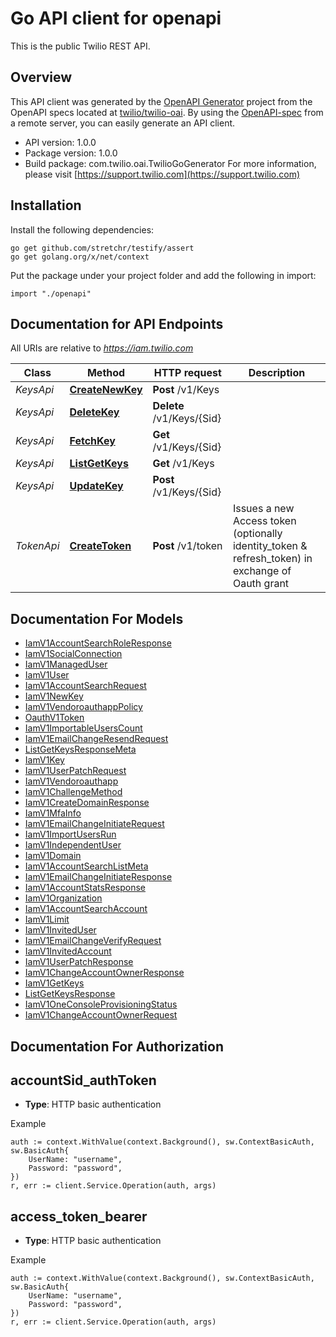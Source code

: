 # Go API client for openapi

This is the public Twilio REST API.

## Overview
This API client was generated by the [OpenAPI Generator](https://openapi-generator.tech) project from the OpenAPI specs located at [twilio/twilio-oai](https://github.com/twilio/twilio-oai/tree/main/spec).  By using the [OpenAPI-spec](https://www.openapis.org/) from a remote server, you can easily generate an API client.

- API version: 1.0.0
- Package version: 1.0.0
- Build package: com.twilio.oai.TwilioGoGenerator
For more information, please visit [https://support.twilio.com](https://support.twilio.com)

## Installation

Install the following dependencies:

```shell
go get github.com/stretchr/testify/assert
go get golang.org/x/net/context
```

Put the package under your project folder and add the following in import:

```golang
import "./openapi"
```

## Documentation for API Endpoints

All URIs are relative to *https://iam.twilio.com*

Class | Method | HTTP request | Description
------------ | ------------- | ------------- | -------------
*KeysApi* | [**CreateNewKey**](docs/KeysApi.md#createnewkey) | **Post** /v1/Keys | 
*KeysApi* | [**DeleteKey**](docs/KeysApi.md#deletekey) | **Delete** /v1/Keys/{Sid} | 
*KeysApi* | [**FetchKey**](docs/KeysApi.md#fetchkey) | **Get** /v1/Keys/{Sid} | 
*KeysApi* | [**ListGetKeys**](docs/KeysApi.md#listgetkeys) | **Get** /v1/Keys | 
*KeysApi* | [**UpdateKey**](docs/KeysApi.md#updatekey) | **Post** /v1/Keys/{Sid} | 
*TokenApi* | [**CreateToken**](docs/TokenApi.md#createtoken) | **Post** /v1/token | Issues a new Access token (optionally identity_token &amp; refresh_token) in exchange of Oauth grant


## Documentation For Models

 - [IamV1AccountSearchRoleResponse](docs/IamV1AccountSearchRoleResponse.md)
 - [IamV1SocialConnection](docs/IamV1SocialConnection.md)
 - [IamV1ManagedUser](docs/IamV1ManagedUser.md)
 - [IamV1User](docs/IamV1User.md)
 - [IamV1AccountSearchRequest](docs/IamV1AccountSearchRequest.md)
 - [IamV1NewKey](docs/IamV1NewKey.md)
 - [IamV1VendoroauthappPolicy](docs/IamV1VendoroauthappPolicy.md)
 - [OauthV1Token](docs/OauthV1Token.md)
 - [IamV1ImportableUsersCount](docs/IamV1ImportableUsersCount.md)
 - [IamV1EmailChangeResendRequest](docs/IamV1EmailChangeResendRequest.md)
 - [ListGetKeysResponseMeta](docs/ListGetKeysResponseMeta.md)
 - [IamV1Key](docs/IamV1Key.md)
 - [IamV1UserPatchRequest](docs/IamV1UserPatchRequest.md)
 - [IamV1Vendoroauthapp](docs/IamV1Vendoroauthapp.md)
 - [IamV1ChallengeMethod](docs/IamV1ChallengeMethod.md)
 - [IamV1CreateDomainResponse](docs/IamV1CreateDomainResponse.md)
 - [IamV1MfaInfo](docs/IamV1MfaInfo.md)
 - [IamV1EmailChangeInitiateRequest](docs/IamV1EmailChangeInitiateRequest.md)
 - [IamV1ImportUsersRun](docs/IamV1ImportUsersRun.md)
 - [IamV1IndependentUser](docs/IamV1IndependentUser.md)
 - [IamV1Domain](docs/IamV1Domain.md)
 - [IamV1AccountSearchListMeta](docs/IamV1AccountSearchListMeta.md)
 - [IamV1EmailChangeInitiateResponse](docs/IamV1EmailChangeInitiateResponse.md)
 - [IamV1AccountStatsResponse](docs/IamV1AccountStatsResponse.md)
 - [IamV1Organization](docs/IamV1Organization.md)
 - [IamV1AccountSearchAccount](docs/IamV1AccountSearchAccount.md)
 - [IamV1Limit](docs/IamV1Limit.md)
 - [IamV1InvitedUser](docs/IamV1InvitedUser.md)
 - [IamV1EmailChangeVerifyRequest](docs/IamV1EmailChangeVerifyRequest.md)
 - [IamV1InvitedAccount](docs/IamV1InvitedAccount.md)
 - [IamV1UserPatchResponse](docs/IamV1UserPatchResponse.md)
 - [IamV1ChangeAccountOwnerResponse](docs/IamV1ChangeAccountOwnerResponse.md)
 - [IamV1GetKeys](docs/IamV1GetKeys.md)
 - [ListGetKeysResponse](docs/ListGetKeysResponse.md)
 - [IamV1OneConsoleProvisioningStatus](docs/IamV1OneConsoleProvisioningStatus.md)
 - [IamV1ChangeAccountOwnerRequest](docs/IamV1ChangeAccountOwnerRequest.md)


## Documentation For Authorization



## accountSid_authToken

- **Type**: HTTP basic authentication

Example

```golang
auth := context.WithValue(context.Background(), sw.ContextBasicAuth, sw.BasicAuth{
    UserName: "username",
    Password: "password",
})
r, err := client.Service.Operation(auth, args)
```


## access_token_bearer

- **Type**: HTTP basic authentication

Example

```golang
auth := context.WithValue(context.Background(), sw.ContextBasicAuth, sw.BasicAuth{
    UserName: "username",
    Password: "password",
})
r, err := client.Service.Operation(auth, args)
```

